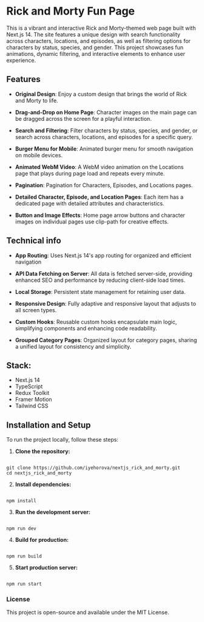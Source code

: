 # Rick and Morty Fun Page
This is a vibrant and interactive Rick and Morty-themed web page built with Next.js 14. The site features a unique design with search functionality across characters, locations, and episodes, as well as filtering options for characters by status, species, and gender. This project showcases fun animations, dynamic filtering, and interactive elements to enhance user experience.

## Features
- **Original Design**: Enjoy a custom design that brings the world of Rick and Morty to life.

- **Drag-and-Drop on Home Page**: Character images on the main page can be dragged across the screen for a playful interaction.

- **Search and Filtering**: Filter characters by status, species, and gender, or search across characters, locations, and episodes for a specific query.

- **Burger Menu for Mobile**: Animated burger menu for smooth navigation on mobile devices.

- **Animated WebM Video**: A WebM video animation on the Locations page that plays during page load and repeats every minute.

- **Pagination**: Pagination for  Characters, Episodes, and Locations pages.

- **Detailed Character, Episode, and Location Pages**: Each item has a dedicated page with detailed attributes and characteristics.

- **Button and Image Effects**: Home page arrow buttons and character images on individual pages use clip-path for creative effects.



## Technical info

- **App Routing**: Uses Next.js 14's app routing for organized and efficient navigation
- **API Data Fetching on Server**: All data is fetched server-side, providing enhanced SEO and performance by reducing client-side load times.
- **Local Storage**: Persistent state management for retaining user data.
- **Responsive Design**: Fully adaptive and responsive layout that adjusts to all screen types.

- **Custom Hooks**: Reusable custom hooks encapsulate main logic, simplifying components and enhancing code readability.

- **Grouped Category Pages**: Organized layout for category pages, sharing a unified layout for consistency and simplicity.



## Stack:
- Next.js 14
- TypeScript
- Redux Toolkit
- Framer Motion
- Tailwind CSS


## Installation and Setup

To run the project locally, follow these steps:

1. **Clone the repository:**

```

git clone https://github.com/iyehorova/nextjs_rick_and_morty.git
cd nextjs_rick_and_morty
```

2. **Install dependencies:**

```

npm install
```
3. **Run the development server:**

```

npm run dev
```

4. **Build for production:**

```

npm run build
```

5. **Start production server:**

```

npm run start
```




### License
This project is open-source and available under the MIT License.
